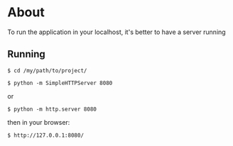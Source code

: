 # About

To run the application in your localhost, it's better to have a server running

## Running

    $ cd /my/path/to/project/

    $ python -m SimpleHTTPServer 8080

or 

    $ python -m http.server 8080

then in your browser:
    
    $ http://127.0.0.1:8080/
